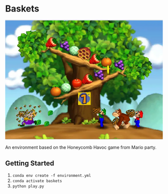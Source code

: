 # Baskets

![Honeycomb Havoc](./assets/Wario_Chased_Away.webp)

An environment based on the Honeycomb Havoc game from Mario party.

## Getting Started

1. `conda env create -f environment.yml`
2. `conda activate baskets`
3. `python play.py`
